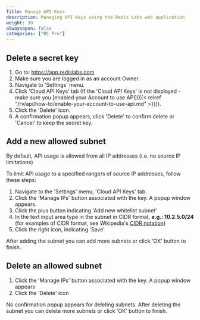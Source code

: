 ```yaml
---
Title: Manage API Keys
description: Managing API Keys using the Redis Labs web application
weight: 30
alwaysopen: false
categories: ["RC Pro"]
---
```

## Delete a secret key

1. Go to: <https://app.redislabs.com>
1. Make sure you are logged in as an account Owner.
1. Navigate to 'Settings' menu.
1. Click 'Cloud API Keys' tab (If the 'Cloud API Keys' is not displayed - make sure you [enabled your Account to use API]({{< relref  "/rv/api/how-to/enable-your-account-to-use-api.md" >}})).
1. Click the 'Delete' icon.
1. A confirmation popup appears, click 'Delete' to confirm delete or 'Cancel' to keep the secret key.

## Add a new allowed subnet

By default, API usage is allowed from all IP addresses (i.e. no source IP limitations)

To limit API usage to a specified range/s of source IP addresses, follow these steps:

1. Navigate to the 'Settings' menu, 'Cloud API Keys' tab.
1. Click the 'Manage IPs' button associated with the key. A popup window appears.
1. Click the plus button indicating 'Add new whitelist subnet'
1. In the text input area type in the subnet in CIDR format, **e.g.: 10.2.5.0/24** (for examples of CIDR format, see Wikipedia's [CIDR notation](https://en.wikipedia.org/wiki/Classless_Inter-Domain_Routing#CIDR_notation))
1. Click the right icon, indicating 'Save'

After adding the subnet you can add more subnets or click 'OK' button to finish.

## Delete an allowed subnet

1. Click the 'Manage IPs' button associated with the key. A popup window appears
1. Click the 'Delete' icon

No confirmation popup appears for deleting subnets.
After deleting the subnet you can delete more subnets or click 'OK' button to finish.
